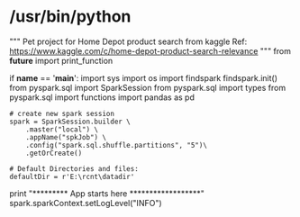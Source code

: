 # /usr/bin/python

"""
Pet project for Home Depot product search from kaggle
Ref:  https://www.kaggle.com/c/home-depot-product-search-relevance
"""
from __future__ import print_function

if __name__ == '__main__':
    import sys
    import os
    import findspark
    findspark.init()
    from pyspark.sql import SparkSession
    from pyspark.sql import types
    from pyspark.sql import functions
    import pandas as pd

    # create new spark session
    spark = SparkSession.builder \
        .master("local") \
        .appName("spkJob") \
        .config("spark.sql.shuffle.partitions", "5")\
        .getOrCreate()

    # Default Directories and files:
    defaultDir = r'E:\rcnt\datadir'

print "********* App starts here ******************"
spark.sparkContext.setLogLevel("INFO")
